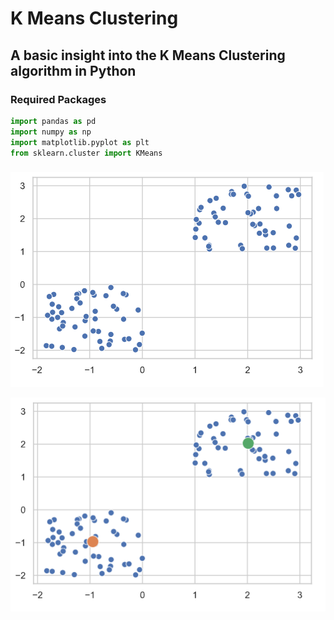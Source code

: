 # K Means Clustering
## A basic insight into the K Means Clustering algorithm in Python


### Required Packages
```python
import pandas as pd
import numpy as np
import matplotlib.pyplot as plt
from sklearn.cluster import KMeans
```

###
![Before](https://github.com/kazumaduy/DATA4319_TruongDuy/blob/master/K_Means_Clustering_Python/before.png)

![After](https://github.com/kazumaduy/DATA4319_TruongDuy/blob/master/K_Means_Clustering_Python/after.png)
